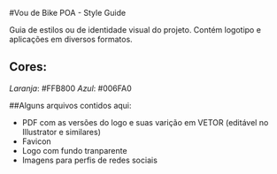 #Vou de Bike POA - Style Guide

Guia de estilos ou de identidade visual do projeto. Contém logotipo e aplicações em diversos formatos.

## Cores:
*Laranja*: #FFB800
*Azul*: #006FA0

##Alguns arquivos contidos aqui:
* PDF com as versões do logo e suas varição em VETOR (editável no Illustrator e similares)
* Favicon
* Logo com fundo tranparente
* Imagens para perfis de redes sociais